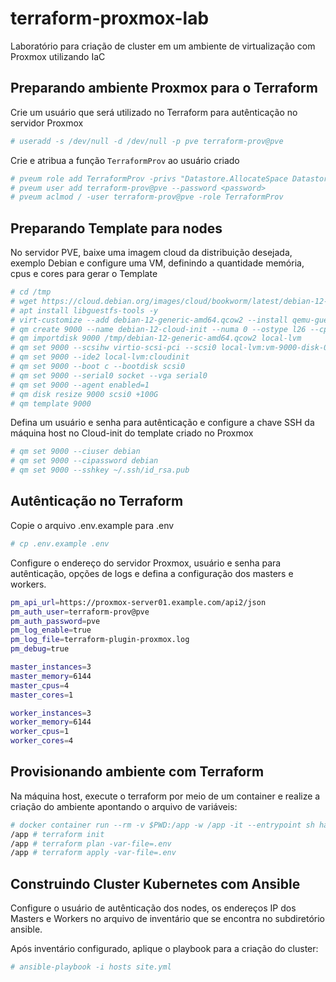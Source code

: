 # terraform-proxmox-lab
Laboratório para criação de cluster em um ambiente de virtualização com Proxmox utilizando IaC

## Preparando ambiente Proxmox para o Terraform

Crie um usuário que será utilizado no Terraform para autênticação no servidor Proxmox
```sh
# useradd -s /dev/null -d /dev/null -p pve terraform-prov@pve
```
Crie e atribua a função `TerraformProv` ao usuário criado
```sh
# pveum role add TerraformProv -privs "Datastore.AllocateSpace Datastore.Audit Pool.Allocate Sys.Audit Sys.Console Sys.Modify VM.Allocate VM.Audit VM.Clone VM.Config.CDROM VM.Config.Cloudinit VM.Config.CPU VM.Config.Disk VM.Config.HWType VM.Config.Memory VM.Config.Network VM.Config.Options VM.Migrate VM.Monitor VM.PowerMgmt SDN.use"
# pveum user add terraform-prov@pve --password <password>
# pveum aclmod / -user terraform-prov@pve -role TerraformProv
```

## Preparando Template para nodes

No servidor PVE, baixe uma imagem cloud da distribuição desejada, exemplo Debian e configure uma VM, definindo a quantidade memória, cpus e cores para gerar o Template
```sh
# cd /tmp
# wget https://cloud.debian.org/images/cloud/bookworm/latest/debian-12-generic-amd64.qcow2
# apt install libguestfs-tools -y
# virt-customize --add debian-12-generic-amd64.qcow2 --install qemu-guest-agent
# qm create 9000 --name debian-12-cloud-init --numa 0 --ostype l26 --cpu cputype=host --cores 3 --sockets 2 --memory 6144 --net0 virtio,bridge=vmbr0
# qm importdisk 9000 /tmp/debian-12-generic-amd64.qcow2 local-lvm
# qm set 9000 --scsihw virtio-scsi-pci --scsi0 local-lvm:vm-9000-disk-0
# qm set 9000 --ide2 local-lvm:cloudinit
# qm set 9000 --boot c --bootdisk scsi0
# qm set 9000 --serial0 socket --vga serial0
# qm set 9000 --agent enabled=1
# qm disk resize 9000 scsi0 +100G
# qm template 9000
```

Defina um usuário e senha para autênticação e configure a chave SSH da máquina host no Cloud-init do template criado no Proxmox
```sh
# qm set 9000 --ciuser debian
# qm set 9000 --cipassword debian
# qm set 9000 --sshkey ~/.ssh/id_rsa.pub
```

## Autênticação no Terraform

Copie o arquivo .env.example para .env
```sh
# cp .env.example .env
```
Configure o endereço do servidor Proxmox, usuário e senha para autênticação, opções de logs e defina a configuração dos masters e workers.
```sh
pm_api_url=https://proxmox-server01.example.com/api2/json
pm_auth_user=terraform-prov@pve
pm_auth_password=pve
pm_log_enable=true
pm_log_file=terraform-plugin-proxmox.log
pm_debug=true

master_instances=3
master_memory=6144
master_cpus=4
master_cores=1

worker_instances=3
worker_memory=6144
worker_cpus=1
worker_cores=4
```

## Provisionando ambiente com Terraform

Na máquina host, execute o terraform por meio de um container e realize a criação do ambiente apontando o arquivo de variáveis: 
```sh
# docker container run --rm -v $PWD:/app -w /app -it --entrypoint sh hashicorp/terraform:light
/app # terraform init
/app # terraform plan -var-file=.env
/app # terraform apply -var-file=.env
```

## Construindo Cluster Kubernetes com Ansible

Configure o usuário de autênticação dos nodes, os endereços IP dos Masters e Workers no arquivo de inventário que se encontra no subdiretório ansible.

Após inventário configurado, aplique o playbook para a criação do cluster:
```sh
# ansible-playbook -i hosts site.yml
```
